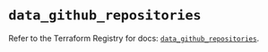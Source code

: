 # `data_github_repositories`

Refer to the Terraform Registry for docs: [`data_github_repositories`](https://registry.terraform.io/providers/integrations/github/6.0.1/docs/data-sources/repositories).

